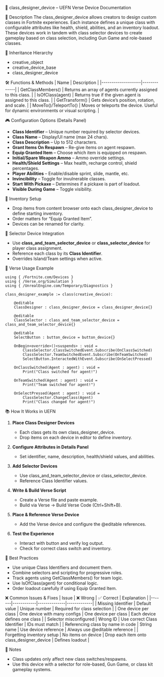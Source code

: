 📘 class_designer_device – UEFN Verse Device Documentation

🔹 Description
The class_designer_device allows creators to design custom classes in Fortnite experiences. Each instance defines a unique class with configurable attributes like health, shield, abilities, and an inventory loadout. These devices work in tandem with class selector devices to create gameplay based on class selection, including Gun Game and role-based classes.

📁 Inheritance Hierarchy
* creative_object
* creative_device_base
* class_designer_device

🛠️ Functions & Methods
| Name               | Description |
|--------------------|-------------|
| GetClassMembers()  | Returns an array of agents currently assigned to this class. |
| IsOfClass(agent)   | Returns true if the given agent is assigned to this class. |
| GetTransform()     | Gets device’s position, rotation, and scale. |
| MoveTo()/TeleportTo() | Moves or teleports the device. Useful for dynamic environments or visual scripting. |

🎮 Configuration Options (Details Panel)
* **Class Identifier** – Unique number required by selector devices.
* **Class Name** – Display/UI name (max 24 chars).
* **Class Description** – Up to 512 characters.
* **Grant Items On Respawn** – Re-give items on agent respawn.
* **Equip Granted Item** – Choose which item is equipped on respawn.
* **Initial/Spare Weapon Ammo** – Ammo override settings.
* **Health/Shield Settings** – Max health, recharge control, shield percentages.
* **Player Abilities** – Enable/disable sprint, slide, mantle, etc.
* **Invincibility** – Toggle for invulnerable classes.
* **Start With Pickaxe** – Determines if a pickaxe is part of loadout.
* **Visible During Game** – Toggle visibility.

🧰 Inventory Setup
* Drop items from content browser onto each class_designer_device to define starting inventory.
* Order matters for “Equip Granted Item”.
* Devices can be renamed for clarity.

🤖 Selector Device Integration
* Use **class_and_team_selector_device** or **class_selector_device** for player class assignment.
* Reference each class by its **Class Identifier**.
* Overrides Island/Team settings when active.

📒 Verse Usage Example
```verse
using { /Fortnite.com/Devices }
using { /Verse.org/Simulation }
using { /UnrealEngine.com/Temporary/Diagnostics }

class_designer_example := class(creative_device):

    @editable
    ClassDesigner : class_designer_device = class_designer_device{}

    @editable
    ClassSelector : class_and_team_selector_device = class_and_team_selector_device{}

    @editable
    SelectButton : button_device = button_device{}

    OnBegin<override>()<suspends> : void =
        ClassSelector.ClassSwitchedEvent.Subscribe(OnClassSwitched)
        ClassSelector.TeamSwitchedEvent.Subscribe(OnTeamSwitched)
        SelectButton.InteractedWithEvent.Subscribe(OnSelectPressed)

    OnClassSwitched(Agent : agent) : void =
        Print("Class switched for agent!")

    OnTeamSwitched(Agent : agent) : void =
        Print("Team switched for agent!")

    OnSelectPressed(Agent : agent) : void =
        ClassSelector.ChangeClass(Agent)
        Print("Class changed for agent!")
```

📚 How It Works in UEFN
1. **Place Class Designer Devices**
   * Each class gets its own class_designer_device.
   * Drop items on each device in editor to define inventory.

2. **Configure Attributes in Details Panel**
   * Set identifier, name, description, health/shield values, and abilities.

3. **Add Selector Devices**
   * Use class_and_team_selector_device or class_selector_device.
   * Reference Class Identifier values.

4. **Write & Build Verse Script**
   * Create a Verse file and paste example.
   * Build via Verse → Build Verse Code (Ctrl+Shift+B).

5. **Place & Reference Verse Device**
   * Add the Verse device and configure the @editable references.

6. **Test the Experience**
   * Interact with button and verify log output.
   * Check for correct class switch and inventory.

🧠 Best Practices
* Use unique Class Identifiers and document them.
* Combine selectors and scripting for progressive roles.
* Track agents using GetClassMembers() for team logic.
* Use IsOfClass(agent) for conditional logic.
* Order loadout carefully if using Equip Granted Item.

❌ Common Issues & Fixes
| Issue | ❌ Wrong | ✅ Correct | Explanation |
|-------|------------|--------------|-------------|
| Missing Identifier | Default value | Unique number | Required for class selection |
| One device per class | One device with many configs | One device per class | Each device defines one class |
| Selector misconfigured | Wrong ID | Use correct Class Identifier | IDs must match |
| Referencing class by name in code | String name | Use device reference | Always use @editable reference |
| Forgetting inventory setup | No items on device | Drop each item onto class_designer_device | Defines loadout |

🔹 Notes
* Class updates only affect new class switches/respawns.
* Use this device with a selector for role-based, Gun Game, or class kit gameplay systems.


